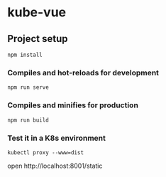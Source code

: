 # kube-vue

## Project setup
```
npm install
```

### Compiles and hot-reloads for development
```
npm run serve
```

### Compiles and minifies for production
```
npm run build
```

### Test it in a K8s environment
```
kubectl proxy --www=dist 
```
open http://localhost:8001/static
